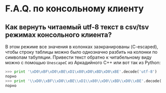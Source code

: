 # F.A.Q. по консольному клиенту

## Как вернуть читаемый utf-8 текст в csv/tsv режимах консольного клиента?
В этом режиме все значения в колонках заэкранированы (C-escaped), чтобы строку таблицы можно было однозначно разбить на колонки по символам табуляции. Привести текст обратно к читабельному виду можно с помощью `UnescapeC` из Аркадийного С++ или вот так из Python:

``` python
>>> print '\xD0\xBF\xD0\xBE\xD1\x80\xD0\xBD\xD0\xBE'.decode('utf-8')
порно
>>> print '\\xD0\\xBF\\xD0\\xBE\\xD1\\x80\\xD0\\xBD\\xD0\\xBE'.decode('string_escape').decode('utf-8')
порно
```
